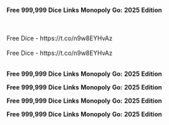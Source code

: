 <strong>Free</strong> <strong>999,999</strong> <strong>Dice</strong> <strong>Links</strong> <strong>Monopoly</strong> <strong>Go:</strong> <strong>2025</strong> <strong>Edition</strong>

<br>
<br>Free Dice - https://t.co/n9w8EYHvAz
<br>
<br>Free Dice - https://t.co/n9w8EYHvAz
<br>
<br>

<strong>Free</strong> <strong>999,999</strong> <strong>Dice</strong> <strong>Links</strong> <strong>Monopoly</strong> <strong>Go:</strong> <strong>2025</strong> <strong>Edition</strong>

<strong>Free</strong> <strong>999,999</strong> <strong>Dice</strong> <strong>Links</strong> <strong>Monopoly</strong> <strong>Go:</strong> <strong>2025</strong> <strong>Edition</strong>

<strong>Free</strong> <strong>999,999</strong> <strong>Dice</strong> <strong>Links</strong> <strong>Monopoly</strong> <strong>Go:</strong> <strong>2025</strong> <strong>Edition</strong>

<strong>Free</strong> <strong>999,999</strong> <strong>Dice</strong> <strong>Links</strong> <strong>Monopoly</strong> <strong>Go:</strong> <strong>2025</strong> <strong>Edition</strong>
